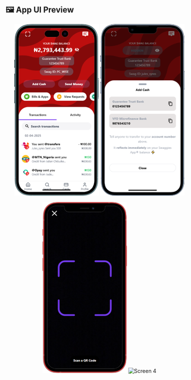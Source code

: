 ## 🖼️ App UI Preview


<p align="center">
  <img src="assets/screen.png" width="45%" alt="Screen 1"/>
  <img src="assets/screen2.png" width="45%" alt="Screen 2"/>
</p>  
<p align="center">
  <img src="assets/screen-qr.png" width="45%" alt="Screen 3"/>
  <img src="assets/screen4.png" width="45%" alt="Screen 4"/>
</p>